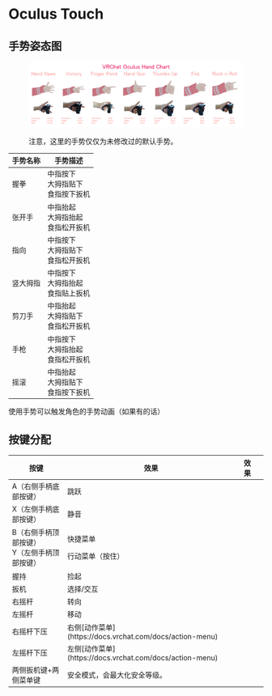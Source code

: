 # Oculus Touch

## 手势姿态图

<figure><img src="../../.gitbook/assets/image (22).png" alt=""><figcaption><p>注意，这里的手势仅仅为未修改过的默认手势。</p></figcaption></figure>

| 手势名称    | 手势描述                              |
| ----------- | ------------------------------------- |
| 握拳        | 中指按下<br>大拇指贴下<br>食指按下扳机 |
| 张开手      | 中指抬起<br>大拇指抬起<br>食指松开扳机 |
| 指向        | 中指按下<br>大拇指贴下<br>食指松开扳机 |
| 竖大拇指    | 中指按下<br>大拇指抬起<br>食指贴上扳机 |
| 剪刀手      | 中指抬起<br>大拇指贴下<br>食指松开扳机 |
| 手枪        | 中指按下<br>大拇指抬起<br>食指松开扳机 |
| 摇滚        | 中指抬起<br>大拇指贴下<br>食指按下扳机 |

使用手势可以触发角色的手势动画（如果有的话）

## 按键分配

<table><thead><tr><th>按键</th><th>效果</th><th data-hidden>效果</th><th data-hidden></th></tr></thead><tbody><tr><td>A（右侧手柄底部按键）</td><td>跳跃</td><td></td><td></td></tr><tr><td>X（左侧手柄底部按键）</td><td>静音</td><td></td><td></td></tr><tr><td>B（右侧手柄顶部按键）<br>Y（左侧手柄顶部按键）</td><td><p>快捷菜单</p><p>行动菜单（按住）</p></td><td></td><td></td></tr><tr><td>握持</td><td>捡起</td><td></td><td></td></tr><tr><td>扳机</td><td>选择/交互</td><td></td><td></td></tr><tr><td>右摇杆</td><td>转向</td><td></td><td></td></tr><tr><td>左摇杆</td><td>移动</td><td></td><td></td></tr><tr><td>右摇杆下压</td><td>右侧[动作菜单](https://docs.vrchat.com/docs/action-menu)</td><td></td><td></td></tr><tr><td>左摇杆下压</td><td>左侧[动作菜单](https://docs.vrchat.com/docs/action-menu)</td><td></td><td></td></tr><tr><td>两侧扳机键+两侧菜单键</td><td>安全模式，会最大化安全等级。</td><td></td><td></td></tr></tbody></table>
